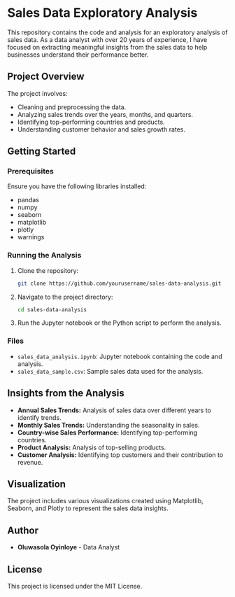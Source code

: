 # Sales Data Exploratory Analysis

This repository contains the code and analysis for an exploratory analysis of sales data. As a data analyst with over 20 years of experience, I have focused on extracting meaningful insights from the sales data to help businesses understand their performance better.

## Project Overview

The project involves:
- Cleaning and preprocessing the data.
- Analyzing sales trends over the years, months, and quarters.
- Identifying top-performing countries and products.
- Understanding customer behavior and sales growth rates.

## Getting Started

### Prerequisites

Ensure you have the following libraries installed:
- pandas
- numpy
- seaborn
- matplotlib
- plotly
- warnings

### Running the Analysis

1. Clone the repository:
    ```bash
    git clone https://github.com/yourusername/sales-data-analysis.git
    ```
2. Navigate to the project directory:
    ```bash
    cd sales-data-analysis
    ```
3. Run the Jupyter notebook or the Python script to perform the analysis.

### Files

- `sales_data_analysis.ipynb`: Jupyter notebook containing the code and analysis.
- `sales_data_sample.csv`: Sample sales data used for the analysis.

## Insights from the Analysis

- **Annual Sales Trends:** Analysis of sales data over different years to identify trends.
- **Monthly Sales Trends:** Understanding the seasonality in sales.
- **Country-wise Sales Performance:** Identifying top-performing countries.
- **Product Analysis:** Analysis of top-selling products.
- **Customer Analysis:** Identifying top customers and their contribution to revenue.

## Visualization

The project includes various visualizations created using Matplotlib, Seaborn, and Plotly to represent the sales data insights.

## Author

- **Oluwasola Oyinloye** - Data Analyst

## License

This project is licensed under the MIT License.
